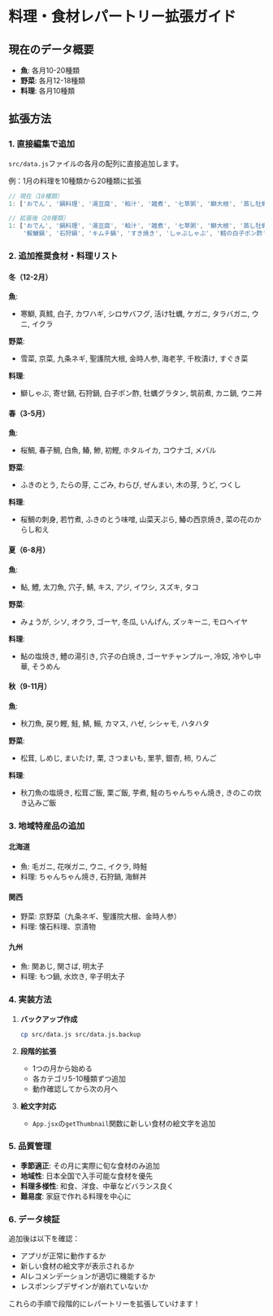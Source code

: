 # 料理・食材レパートリー拡張ガイド

## 現在のデータ概要
- **魚**: 各月10-20種類
- **野菜**: 各月12-18種類  
- **料理**: 各月10種類

## 拡張方法

### 1. 直接編集で追加
`src/data.js`ファイルの各月の配列に直接追加します。

例：1月の料理を10種類から20種類に拡張
```javascript
// 現在（10種類）
1: ['おでん', '鍋料理', '湯豆腐', '粕汁', '雑煮', '七草粥', '鰤大根', '蒸し牡蠣', '河豚ちり', '金目鯛の煮付け']

// 拡張後（20種類）
1: ['おでん', '鍋料理', '湯豆腐', '粕汁', '雑煮', '七草粥', '鰤大根', '蒸し牡蠣', '河豚ちり', '金目鯛の煮付け', 
    '鮟鱇鍋', '石狩鍋', 'キムチ鍋', 'すき焼き', 'しゃぶしゃぶ', '鱈の白子ポン酢', '牡蠣の土手焼き', '鰤しゃぶ', '寄せ鍋', '豚汁']
```

### 2. 追加推奨食材・料理リスト

#### 冬（12-2月）
**魚**:
- 寒鰤, 真鱈, 白子, カワハギ, シロサバフグ, 活け牡蠣, ケガニ, タラバガニ, ウニ, イクラ

**野菜**: 
- 雪菜, 京菜, 九条ネギ, 聖護院大根, 金時人参, 海老芋, 千枚漬け, すぐき菜

**料理**: 
- 鰤しゃぶ, 寄せ鍋, 石狩鍋, 白子ポン酢, 牡蠣グラタン, 筑前煮, カニ鍋, ウニ丼

#### 春（3-5月）
**魚**: 
- 桜鯛, 春子鯛, 白魚, 鰆, 鯵, 初鰹, ホタルイカ, コウナゴ, メバル

**野菜**: 
- ふきのとう, たらの芽, こごみ, わらび, ぜんまい, 木の芽, うど, つくし

**料理**: 
- 桜鯛の刺身, 若竹煮, ふきのとう味噌, 山菜天ぷら, 鰆の西京焼き, 菜の花のからし和え

#### 夏（6-8月）
**魚**: 
- 鮎, 鱧, 太刀魚, 穴子, 鯖, キス, アジ, イワシ, スズキ, タコ

**野菜**: 
- みょうが, シソ, オクラ, ゴーヤ, 冬瓜, いんげん, ズッキーニ, モロヘイヤ

**料理**: 
- 鮎の塩焼き, 鱧の湯引き, 穴子の白焼き, ゴーヤチャンプルー, 冷奴, 冷やし中華, そうめん

#### 秋（9-11月）
**魚**: 
- 秋刀魚, 戻り鰹, 鮭, 鯖, 鰯, カマス, ハゼ, シシャモ, ハタハタ

**野菜**: 
- 松茸, しめじ, まいたけ, 栗, さつまいも, 里芋, 銀杏, 柿, りんご

**料理**: 
- 秋刀魚の塩焼き, 松茸ご飯, 栗ご飯, 芋煮, 鮭のちゃんちゃん焼き, きのこの炊き込みご飯

### 3. 地域特産品の追加

#### 北海道
- 魚: 毛ガニ, 花咲ガニ, ウニ, イクラ, 時鮭
- 料理: ちゃんちゃん焼き, 石狩鍋, 海鮮丼

#### 関西
- 野菜: 京野菜（九条ネギ、聖護院大根、金時人参）
- 料理: 懐石料理、京漬物

#### 九州
- 魚: 関あじ, 関さば, 明太子
- 料理: もつ鍋, 水炊き, 辛子明太子

### 4. 実装方法

1. **バックアップ作成**
   ```bash
   cp src/data.js src/data.js.backup
   ```

2. **段階的拡張**
   - 1つの月から始める
   - 各カテゴリ5-10種類ずつ追加
   - 動作確認してから次の月へ

3. **絵文字対応**
   - `App.jsx`の`getThumbnail`関数に新しい食材の絵文字を追加

### 5. 品質管理

- **季節適正**: その月に実際に旬な食材のみ追加
- **地域性**: 日本全国で入手可能な食材を優先
- **料理多様性**: 和食、洋食、中華などバランス良く
- **難易度**: 家庭で作れる料理を中心に

### 6. データ検証

追加後は以下を確認：
- アプリが正常に動作するか
- 新しい食材の絵文字が表示されるか
- AIレコメンデーションが適切に機能するか
- レスポンシブデザインが崩れていないか

これらの手順で段階的にレパートリーを拡張していけます！
